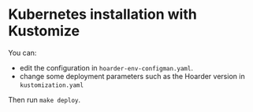 # Kubernetes installation with Kustomize

You can:

- edit the configuration in `hoarder-env-configman.yaml`.
- change some deployment parameters such as the Hoarder version in `kustomization.yaml`

Then run `make deploy`.
